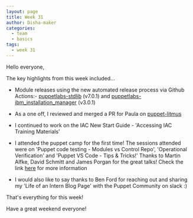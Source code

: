 ```yaml
---
layout: page
title: Week 31
author: Disha-maker
categories:
  - team
  - basics
tags:
  - week 31
---
```


Hello everyone,

The key highlights from this week included...

- Module releases using the new automated release process via Github Actions:- [puppetlabs-stdlib](https://forge.puppet.com/modules/puppetlabs/stdlib) (v7.0.1) and [puppetlabs-ibm_installation_manager](https://forge.puppet.com/modules/puppetlabs/ibm_installation_manager) (v3.0.1)

- As a one off, I reviewed and merged a PR for Paula on [puppet-litmus](https://github.com/puppetlabs/puppet_litmus/pull/402)

- I continued to work on the IAC New Start Guide - 'Accessing IAC Training Materials'

- I attended the puppet camp for the first time! The sessions attended were on 'Puppet code testing - Modules vs Control Repo', 'Operational Verification' and 'Puppet VS Code - Tips & Tricks!'
Thanks to Martin Alfke, David Schmitt and James Porgan for the great talks!
Check the link [here](https://puppet.com/events/become-a-better-puppet-developer/) for more information

- I would also like to say thanks to Ben Ford for reaching out and sharing my 'Life of an Intern Blog Page' with the Puppet Community on slack :)

That's everything for this week!

Have a great weekend everyone!
